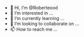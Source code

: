 - 👋 Hi, I’m @Roberteood
- 👀 I’m interested in ...
- 🌱 I’m currently learning ...
- 💞️ I’m looking to collaborate on ...
- 📫 How to reach me ...

<!---
Roberteood/Roberteood is a ✨ special ✨ repository because its `README.md` (this file) appears on your GitHub profile.
You can click the Preview link to take a look at your changes.
--->
